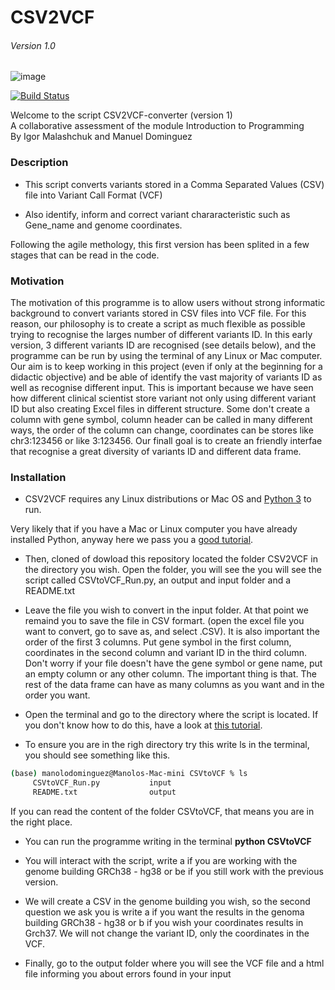 # CSV2VCF
###### Version 1.0
![image](https://drive.google.com/uc?export=view&id=1qTdMNRkowLjhYSBPqZSy3Lp6gcv4V-A_)

[![Build Status](https://travis-ci.org/joemccann/dillinger.svg?branch=master)](https://travis-ci.org/joemccann/dillinger)

 Welcome to the script CSV2VCF-converter (version 1)                        
 A collaborative assessment of the module Introduction to Programming      
 By Igor Malashchuk and Manuel Dominguez  


### Description

  - This script converts variants stored in a Comma Separated Values (CSV) file into Variant Call Format (VCF)

  - Also identify, inform and correct variant chararacteristic such as Gene_name and genome coordinates.
  
Following the agile methology, this first version has been splited in a few stages that can be read in the code.

### Motivation 
The motivation of this programme is to allow users without strong informatic background to convert variants stored in CSV files into VCF file. For this reason, our philosophy is to create a script as much flexible as possible trying to recognise the larges number of different variants ID. In this early version, 3 different variants ID are recognised (see details below), and the programme can be run by using the terminal of any Linux or Mac computer. Our aim is to keep working in this project (even if only at the beginning for a didactic objective) and be able of identify the vast majority of variants ID as well as recognise different input. This is important because we have seen how different clinical scientist store variant not only using different variant ID but also creating Excel files in different structure. Some don't create a column with gene symbol, column header can be called in many different ways, the order of the column can change, coordinates can be stores like chr3:123456 or like 3:123456. Our finall goal is to create an friendly interfae that recognise a great diversity of variants ID and different data frame. 

### Installation

 - CSV2VCF requires any Linux distributions or Mac OS and [Python 3](https://www.python.org/) to run.

Very likely that if you have a Mac or Linux computer you have already installed Python, anyway here we pass you a  [good tutorial](https://realpython.com/installing-python/).

 - Then, cloned of dowload this repository located the folder CSV2VCF in the directory you wish. Open the folder, you will see the you will see the script called CSVtoVCF_Run.py, an output and input folder and a README.txt
 
 - Leave the file you wish to convert in the input folder. At that point we remaind you to save the file in CSV formart. (open the excel file you want to convert, go to save as, and select .CSV). It is also important the order of the first 3 columns. Put gene symbol in the first column, coordinates in the second column and variant ID in the third column.
 Don't worry if your file doesn't have the gene symbol or gene name, put an empty column or any other column. The important thing is that. The rest of the data frame can have as many columns as you want and in the order you want.

 
 - Open the terminal and go to the directory where the script is located.
  If you don't know how to do this, have a look at  [this tutorial](https://www.youtube.com/watch?v=Vhcx4KJbtes&feature=emb_logo).

 - To ensure you are in the righ directory try this write ls in the terminal, you should see something like this.
```sh
(base) manolodominguez@Manolos-Mac-mini CSVtoVCF % ls
     CSVtoVCF_Run.py           input
     README.txt                output
```
If you can read the content of the folder CSVtoVCF, that means you are in the right place.

 - You can run the programme writing in the terminal **python CSVtoVCF** 
 
 - You will interact with the script, write a if you are working with the genome building GRCh38 - hg38 or be if you still work with the previous version.
 
 - We will create a CSV in the genome building you wish, so the second question we ask you is write a if you want the results in the genoma building GRCh38 - hg38 or b if you wish your coordinates results in Grch37. We will not change the variant ID, only the coordinates in the VCF.
 
 - Finally, go to the output folder where you will see the VCF file and a html file informing you about errors found in your input
